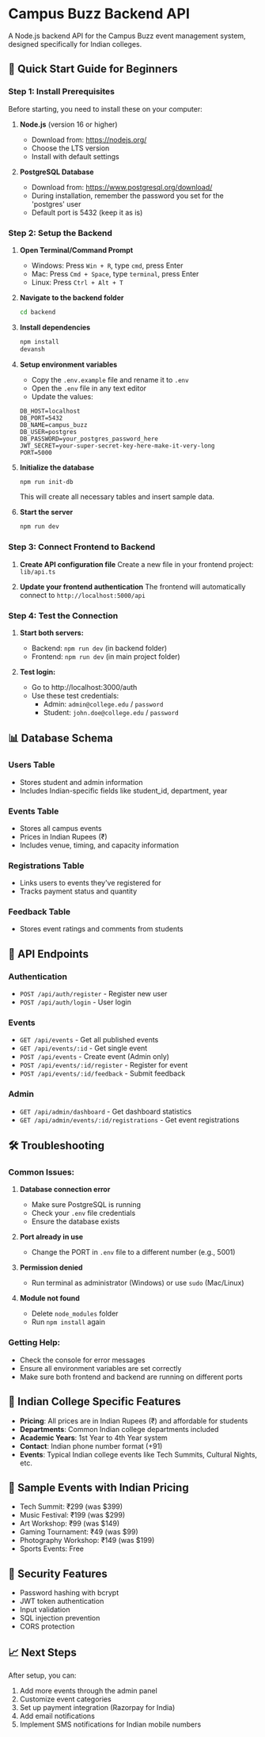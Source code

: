 # Campus Buzz Backend API

A Node.js backend API for the Campus Buzz event management system, designed specifically for Indian colleges.

## 🚀 Quick Start Guide for Beginners

### Step 1: Install Prerequisites

Before starting, you need to install these on your computer:

1. **Node.js** (version 16 or higher)
   - Download from: https://nodejs.org/
   - Choose the LTS version
   - Install with default settings

2. **PostgreSQL Database**
   - Download from: https://www.postgresql.org/download/
   - During installation, remember the password you set for the 'postgres' user
   - Default port is 5432 (keep it as is)

### Step 2: Setup the Backend

1. **Open Terminal/Command Prompt**
   - Windows: Press `Win + R`, type `cmd`, press Enter
   - Mac: Press `Cmd + Space`, type `terminal`, press Enter
   - Linux: Press `Ctrl + Alt + T`

2. **Navigate to the backend folder**
   ```bash
   cd backend
   ```

3. **Install dependencies**
   ```bash
   npm install
   devansh
   ```

4. **Setup environment variables**
   - Copy the `.env.example` file and rename it to `.env`
   - Open the `.env` file in any text editor
   - Update the values:
   ```
   DB_HOST=localhost
   DB_PORT=5432
   DB_NAME=campus_buzz
   DB_USER=postgres
   DB_PASSWORD=your_postgres_password_here
   JWT_SECRET=your-super-secret-key-here-make-it-very-long
   PORT=5000
   ```

5. **Initialize the database**
   ```bash
   npm run init-db
   ```
   This will create all necessary tables and insert sample data.

6. **Start the server**
   ```bash
   npm run dev
   ```

### Step 3: Connect Frontend to Backend

1. **Create API configuration file**
   Create a new file in your frontend project: `lib/api.ts`

2. **Update your frontend authentication**
   The frontend will automatically connect to `http://localhost:5000/api`

### Step 4: Test the Connection

1. **Start both servers:**
   - Backend: `npm run dev` (in backend folder)
   - Frontend: `npm run dev` (in main project folder)

2. **Test login:**
   - Go to http://localhost:3000/auth
   - Use these test credentials:
     - Admin: `admin@college.edu` / `password`
     - Student: `john.doe@college.edu` / `password`

## 📊 Database Schema

### Users Table
- Stores student and admin information
- Includes Indian-specific fields like student_id, department, year

### Events Table
- Stores all campus events
- Prices in Indian Rupees (₹)
- Includes venue, timing, and capacity information

### Registrations Table
- Links users to events they've registered for
- Tracks payment status and quantity

### Feedback Table
- Stores event ratings and comments from students

## 🔧 API Endpoints

### Authentication
- `POST /api/auth/register` - Register new user
- `POST /api/auth/login` - User login

### Events
- `GET /api/events` - Get all published events
- `GET /api/events/:id` - Get single event
- `POST /api/events` - Create event (Admin only)
- `POST /api/events/:id/register` - Register for event
- `POST /api/events/:id/feedback` - Submit feedback

### Admin
- `GET /api/admin/dashboard` - Get dashboard statistics
- `GET /api/admin/events/:id/registrations` - Get event registrations

## 🛠️ Troubleshooting

### Common Issues:

1. **Database connection error**
   - Make sure PostgreSQL is running
   - Check your `.env` file credentials
   - Ensure the database exists

2. **Port already in use**
   - Change the PORT in `.env` file to a different number (e.g., 5001)

3. **Permission denied**
   - Run terminal as administrator (Windows) or use `sudo` (Mac/Linux)

4. **Module not found**
   - Delete `node_modules` folder
   - Run `npm install` again

### Getting Help:
- Check the console for error messages
- Ensure all environment variables are set correctly
- Make sure both frontend and backend are running on different ports

## 🎯 Indian College Specific Features

- **Pricing**: All prices are in Indian Rupees (₹) and affordable for students
- **Departments**: Common Indian college departments included
- **Academic Years**: 1st Year to 4th Year system
- **Contact**: Indian phone number format (+91)
- **Events**: Typical Indian college events like Tech Summits, Cultural Nights, etc.

## 📱 Sample Events with Indian Pricing

- Tech Summit: ₹299 (was $399)
- Music Festival: ₹199 (was $299)  
- Art Workshop: ₹99 (was $149)
- Gaming Tournament: ₹49 (was $99)
- Photography Workshop: ₹149 (was $199)
- Sports Events: Free

## 🔐 Security Features

- Password hashing with bcrypt
- JWT token authentication
- Input validation
- SQL injection prevention
- CORS protection

## 📈 Next Steps

After setup, you can:
1. Add more events through the admin panel
2. Customize event categories
3. Set up payment integration (Razorpay for India)
4. Add email notifications
5. Implement SMS notifications for Indian mobile numbers